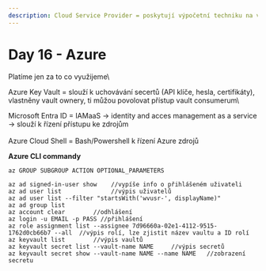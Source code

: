 ```yaml
---
description: Cloud Service Provider = poskytují výpočetní techniku na vyžádání
---
```


# Day 16 - Azure

Platíme jen za to co využijeme\


Azure Key Vault = slouží k uchovávání secertů (API klíče, hesla, certifikáty), vlastněny vault ownery, ti můžou povolovat přístup vault consumerum\


Microsoft Entra ID = IAMaaS -> identity and acces management as a service -> slouží k řízení přístupu ke zdrojům\
\
Azure Cloud Shell = Bash/Powershell k řízení Azure zdrojů



**Azure CLI commandy**

`az GROUP SUBGROUP ACTION OPTIONAL_PARAMETERS`

```shell-session
az ad signed-in-user show    //vypíše info o přihlášeném uživateli
az ad user list              //výpis uživatelů
az ad user list --filter "startsWith('wvusr-', displayName)"
az ad group list
az account clear        //odhlášení
az login -u EMAIL -p PASS //přihlášení
az role assignment list --assignee 7d96660a-02e1-4112-9515-1762d0cb66b7 --all  //výpis rolí, lze zjistit název vaultu a ID rolí
az keyvault list        //výpis vaultů
az keyvault secret list --vault-name NAME     //výpis secretů
az keyvault secret show --vault-name NAME --name NAME   //zobrazení secretu
```
